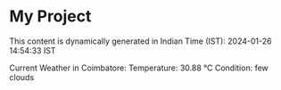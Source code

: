 # My Project

This content is dynamically generated in Indian Time (IST): 2024-01-26 14:54:33 IST


Current Weather in Coimbatore:
Temperature: 30.88 °C
Condition: few clouds
